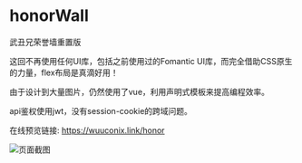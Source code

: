 # honorWall

武丑兄荣誉墙重置版

这回不再使用任何UI库，包括之前使用过的Fomantic UI库，而完全借助CSS原生的力量，flex布局是真滴好用！

由于设计到大量图片，仍然使用了vue，利用声明式模板来提高编程效率。

api鉴权使用jwt，没有session-cookie的跨域问题。

在线预览链接: https://wuuconix.link/honor

![页面截图](https://tvax4.sinaimg.cn/large/007YVyKcly1h2abyyc5h1j31gs0o1x0p.jpg)
